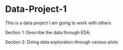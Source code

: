 # Data-Project-1
This is a data project I am going to work with others

Section 1:
Describe the data through EDA.

Section 2:
Doing data exploration through various plots
